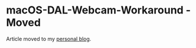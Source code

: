# macOS-DAL-Webcam-Workaround - Moved
Article moved to my [personal blog](https://www.nilsstreedain.com/blog/2021/09/21/enabling-dal-plugins-on-macos).
